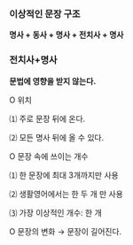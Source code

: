 ### 이상적인 문장 구조

**명사 + 동사 + 명사 + 전치사 + 명사**

### 전치사+명사  
  
**문법에 영향을 받지 않는다.**

O 위치 
 
 ⑴ 주로 문장 뒤에 온다.

 ⑵ 모든 명사 뒤에 올 수 있다. 

O 문장 속에 쓰이는 개수

 ⑴ 한 문장에 최대 3개까지만 사용

 ⑵ 생활영어에서는 한 두 개 만 사용

 ⑶ 가장 이상적인 개수: 한 개

O 문장의 변화 → 문장이 길어진다.
